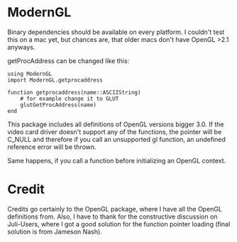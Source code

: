# ModernGL

Binary dependencies should be available on every platform. 
I couldn't test this on a mac yet, but chances are, that older macs don't have OpenGL >2.1 anyways.

getProcAddress can be changed like this:
```
using ModernGL
import ModernGL.getprocaddress

function getprocaddress(name::ASCIIString)
	# for example change it to GLUT 
	glutGetProcAddress(name)
end
```
This package includes all definitions of OpenGL versions bigger 3.0.
If the video card driver doesn't support any of the functions, the pointer will be C_NULL
and therefore if you call an unsupported gl function, an undefined reference error will be thrown.

Same happens, if you call a function before initializing an OpenGL context.

# Credit
Credits go certainly to the OpenGL package, where I have all the OpenGL definitions from. 
Also, I have to thank for the constructive discussion on Juli-Users, where I got a good solution for the function pointer loading (final solution is from Jameson Nash). 
